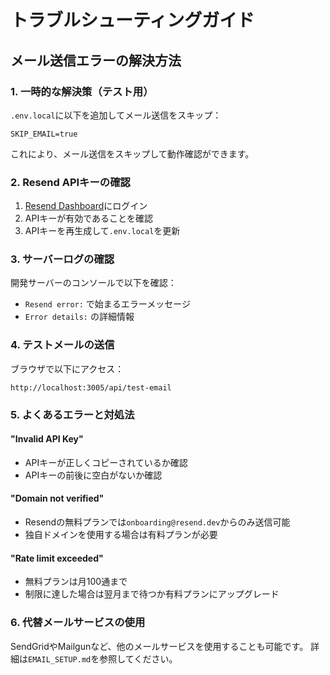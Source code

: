 # トラブルシューティングガイド

## メール送信エラーの解決方法

### 1. 一時的な解決策（テスト用）

`.env.local`に以下を追加してメール送信をスキップ：

```env
SKIP_EMAIL=true
```

これにより、メール送信をスキップして動作確認ができます。

### 2. Resend APIキーの確認

1. [Resend Dashboard](https://resend.com/api-keys)にログイン
2. APIキーが有効であることを確認
3. APIキーを再生成して`.env.local`を更新

### 3. サーバーログの確認

開発サーバーのコンソールで以下を確認：
- `Resend error:` で始まるエラーメッセージ
- `Error details:` の詳細情報

### 4. テストメールの送信

ブラウザで以下にアクセス：
```
http://localhost:3005/api/test-email
```

### 5. よくあるエラーと対処法

#### "Invalid API Key"
- APIキーが正しくコピーされているか確認
- APIキーの前後に空白がないか確認

#### "Domain not verified" 
- Resendの無料プランでは`onboarding@resend.dev`からのみ送信可能
- 独自ドメインを使用する場合は有料プランが必要

#### "Rate limit exceeded"
- 無料プランは月100通まで
- 制限に達した場合は翌月まで待つか有料プランにアップグレード

### 6. 代替メールサービスの使用

SendGridやMailgunなど、他のメールサービスを使用することも可能です。
詳細は`EMAIL_SETUP.md`を参照してください。